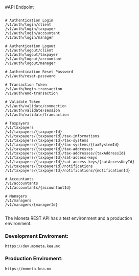 #API Endpoint

```sell

# Authentication Login
/v1/auth/login/client
/v1/auth/login/taxpayer
/v1/auth/login/accountant
/v1/auth/login/manager

# Authentication Logout
/v1/auth/logout/client
/v1/auth/logout/taxpayer
/v1/auth/logout/accountant
/v1/auth/logout/manager

# Authentication Reset Password
/v1/auth/reset-password

# Transaction Token
/v1/auth/begin-transaction
/v1/auth/end-transaction

# Validate Token
/v1/auth/validate/connection
/v1/auth/validate/session
/v1/auth/validate/transaction

# Taxpayers
/v1/taxpayers
/v1/taxpayers/{taxpayerId}
/v1/taxpayers/{taxpayerId}/tax-informations
/v1/taxpayers/{taxpayerId}/tax-systems
/v1/taxpayers/{taxpayerId}/tax-systems/{taxSystemId}
/v1/taxpayers/{taxpayerId}/tax-addresses
/v1/taxpayers/{taxpayerId}/tax-addresses/{taxAddressId}
/v1/taxpayers/{taxpayerId}/sat-access-keys
/v1/taxpayers/{taxpayerId}/sat-access-keys/{satAccessKeyId}
/v1/taxpayers/{taxpayerId}/notifications
/v1/taxpayers/{taxpayerId}/notifications/{notificationId}

# Accountants
/v1/accountants
/v1/accountants/{accountantId}

# Managers
/v1/managers
/v1/managers/{managerId}


```

The Moneta REST API has a test environment and a production environment.

### **Development Enviroment:** 
`https://dev.moneta.kea.mx`

### **Production Enviroment:** 
`https://moneta.kea.mx`